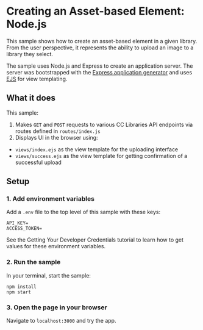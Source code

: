 # Creating an Asset-based Element: Node.js

This sample shows how to create an asset-based element in a given library. From the user perspective, it represents the ability to upload an image to a library they select.

The sample uses Node.js and Express to create an application server. The server was bootstrapped with the [Express application generator](https://expressjs.com/en/starter/generator.html) and uses [EJS](https://ejs.co) for view templating.

## What it does

This sample:

1. Makes `GET` and `POST` requests to various CC Libraries API endpoints via routes defined in `routes/index.js`
2. Displays UI in the browser using:

- `views/index.ejs` as the view template for the uploading interface
- `views/success.ejs` as the view template for getting confirmation of a successful upload

## Setup

### 1. Add environment variables

Add a `.env` file to the top level of this sample with these keys:

```
API_KEY=
ACCESS_TOKEN=
```

See the Getting Your Developer Credentials tutorial to learn how to get values for these environment variables.

### 2. Run the sample

In your terminal, start the sample:

```
npm install
npm start
```

### 3. Open the page in your browser

Navigate to `localhost:3000` and try the app.
